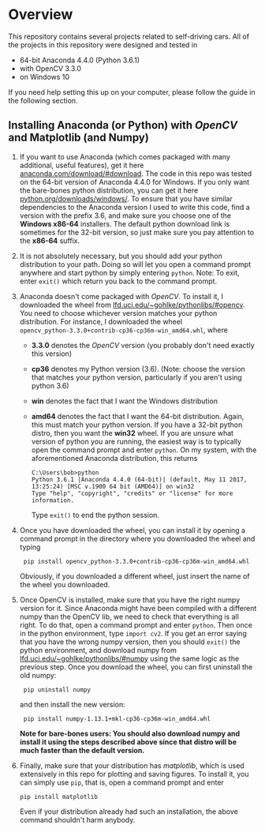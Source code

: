 # Overview

This repository contains several projects related to self-driving cars.
All of the projects in this repository were designed and tested in
- 64-bit Anaconda 4.4.0 (Python 3.6.1)
- with OpenCV 3.3.0
- on Windows 10

If you need help setting this up on your computer, please follow the guide in the
following section.

## Installing Anaconda (or Python) with *OpenCV* and Matplotlib (and Numpy)
1. If you want to use Anaconda (which comes packaged with many additional, useful features), get it here [anaconda.com/download/#download](https://www.anaconda.com/download/#download). The code in this repo was tested on the 64-bit version of Anaconda 4.4.0 for Windows. If you only want the bare-bones python distribution, you can get it here
[python.org/downloads/windows/](https://www.python.org/downloads/windows/). To
ensure that you have similar dependencies to the Anaconda version I used to write this code,
find a version with the prefix 3.6, and make sure you choose one of the **Windows x86-64** installers.
The default python download link is sometimes for the 32-bit version, so just make sure you pay attention to the **x86-64** suffix.

1. It is not absolutely necessary, but you should add your python distribution to your path. Doing
so will let you open a command prompt anywhere and start python by simply entering `python`. Note: To exit, enter `exit()` which return you back to the command prompt.

1. Anaconda doesn't come packaged with *OpenCV*.
To install it, I downloaded the wheel from [lfd.uci.edu/~gohlke/pythonlibs/#opencv](http://www.lfd.uci.edu/~gohlke/pythonlibs/#opencv).
You need to choose whichever version matches your python distribution. For instance, I downloaded the wheel `opencv_python‑3.3.0+contrib‑cp36‑cp36m‑win_amd64.whl`, where
    - **3.3.0** denotes the *OpenCV* version (you probably don't need exactly this version)
    - **cp36** denotes my Python version (3.6). (Note: choose the version that matches your python version, particularly if you aren't using python 3.6)
    - **win** denotes the fact that I want the Windows distribution
    - **amd64** denotes the fact that I want the 64-bit distribution. Again, this must match your python version. If you have a 32-bit python distro, then you want the **win32** wheel. If you are unsure what version of python you are running, the easiest way is to typically open the command prompt and enter `python`. On my system, with the aforementioned Anaconda distribution, this returns

          C:\Users\bob>python
          Python 3.6.1 |Anaconda 4.4.0 (64-bit)| (default, May 11 2017, 13:25:24) [MSC v.1900 64 bit (AMD64)] on win32
          Type "help", "copyright", "credits" or "license" for more information.

      Type `exit()` to end the python session.

1. Once you have downloaded the wheel, you can install it by opening a command prompt in the directory where you downloaded the wheel and typing

        pip install opencv_python‑3.3.0+contrib‑cp36‑cp36m‑win_amd64.whl

    Obviously, if you downloaded a different wheel, just insert the name of the wheel you downloaded.

1. Once OpenCV is installed, make sure that you have the right numpy version for it.
Since Anaconda might have been compiled with a different numpy than the OpenCV lib,
we need to check that everything is all right. To do that, open a command prompt and
enter `python`. Then once in the python environment, type `import cv2`. If
you get an error saying that you have the wrong numpy version, then you should `exit()` the python environment, and download
numpy from [lfd.uci.edu/~gohlke/pythonlibs/#numpy](http://www.lfd.uci.edu/~gohlke/pythonlibs/#numpy) using the same logic as the previous step. Once you download the wheel, you can first uninstall the old numpy:

        pip uninstall numpy

    and then install the new version:

        pip install numpy‑1.13.1+mkl‑cp36‑cp36m‑win_amd64.whl

    **Note for bare-bones users: You should also download numpy and install it using the steps described above since that distro will be much faster than the default version.**

1.  Finally, make sure that your distribution has *matplotlib*, which is used extensively in this repo for plotting and saving figures. To install it, you can simply use `pip`, that is, open a command prompt and enter

        pip install matplotlib

    Even if your distribution already had such an installation, the above command shouldn't harm anybody.
